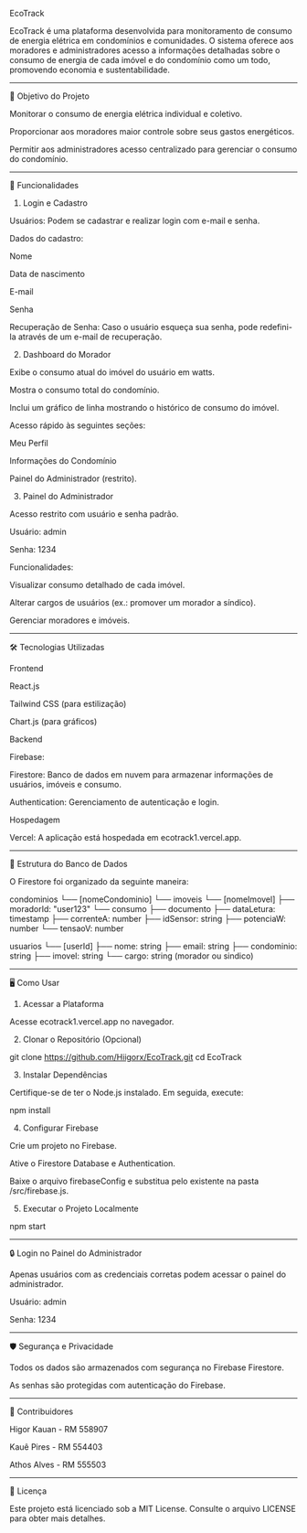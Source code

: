 EcoTrack

EcoTrack é uma plataforma desenvolvida para monitoramento de consumo de energia elétrica em condomínios e comunidades. O sistema oferece aos moradores e administradores acesso a informações detalhadas sobre o consumo de energia de cada imóvel e do condomínio como um todo, promovendo economia e sustentabilidade.


---

🎯 Objetivo do Projeto

Monitorar o consumo de energia elétrica individual e coletivo.

Proporcionar aos moradores maior controle sobre seus gastos energéticos.

Permitir aos administradores acesso centralizado para gerenciar o consumo do condomínio.



---

🚀 Funcionalidades

1. Login e Cadastro

Usuários: Podem se cadastrar e realizar login com e-mail e senha.

Dados do cadastro:

Nome

Data de nascimento

E-mail

Senha


Recuperação de Senha: Caso o usuário esqueça sua senha, pode redefini-la através de um e-mail de recuperação.


2. Dashboard do Morador

Exibe o consumo atual do imóvel do usuário em watts.

Mostra o consumo total do condomínio.

Inclui um gráfico de linha mostrando o histórico de consumo do imóvel.

Acesso rápido às seguintes seções:

Meu Perfil

Informações do Condomínio

Painel do Administrador (restrito).



3. Painel do Administrador

Acesso restrito com usuário e senha padrão.

Usuário: admin

Senha: 1234


Funcionalidades:

Visualizar consumo detalhado de cada imóvel.

Alterar cargos de usuários (ex.: promover um morador a síndico).

Gerenciar moradores e imóveis.




---

🛠️ Tecnologias Utilizadas

Frontend

React.js

Tailwind CSS (para estilização)

Chart.js (para gráficos)


Backend

Firebase:

Firestore: Banco de dados em nuvem para armazenar informações de usuários, imóveis e consumo.

Authentication: Gerenciamento de autenticação e login.



Hospedagem

Vercel: A aplicação está hospedada em ecotrack1.vercel.app.



---

📂 Estrutura do Banco de Dados

O Firestore foi organizado da seguinte maneira:

condominios
  └── [nomeCondominio]
        └── imoveis
              └── [nomeImovel]
                    ├── moradorId: "user123"
                    └── consumo
                          ├── documento
                                ├── dataLetura: timestamp
                                ├── correnteA: number
                                ├── idSensor: string
                                ├── potenciaW: number
                                └── tensaoV: number

usuarios
  └── [userId]
        ├── nome: string
        ├── email: string
        ├── condominio: string
        ├── imovel: string
        └── cargo: string (morador ou sindico)


---

🖥️ Como Usar

1. Acessar a Plataforma

Acesse ecotrack1.vercel.app no navegador.


2. Clonar o Repositório (Opcional)

git clone https://github.com/Hiigorx/EcoTrack.git
cd EcoTrack

3. Instalar Dependências

Certifique-se de ter o Node.js instalado. Em seguida, execute:

npm install

4. Configurar Firebase

Crie um projeto no Firebase.

Ative o Firestore Database e Authentication.

Baixe o arquivo firebaseConfig e substitua pelo existente na pasta /src/firebase.js.


5. Executar o Projeto Localmente

npm start


---

🔒 Login no Painel do Administrador

Apenas usuários com as credenciais corretas podem acessar o painel do administrador.

Usuário: admin

Senha: 1234



---

🛡️ Segurança e Privacidade

Todos os dados são armazenados com segurança no Firebase Firestore.

As senhas são protegidas com autenticação do Firebase.



---

👥 Contribuidores

Higor Kauan - RM 558907

Kauê Pires - RM 554403

Athos Alves - RM 555503



---

📄 Licença

Este projeto está licenciado sob a MIT License. Consulte o arquivo LICENSE para obter mais detalhes.


